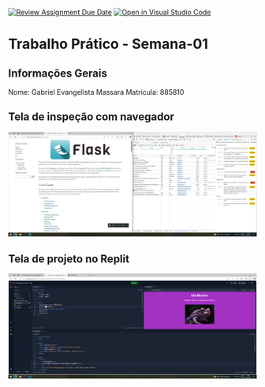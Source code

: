 [![Review Assignment Due Date](https://classroom.github.com/assets/deadline-readme-button-22041afd0340ce965d47ae6ef1cefeee28c7c493a6346c4f15d667ab976d596c.svg)](https://classroom.github.com/a/Ue6hVgM5)
[![Open in Visual Studio Code](https://classroom.github.com/assets/open-in-vscode-2e0aaae1b6195c2367325f4f02e2d04e9abb55f0b24a779b69b11b9e10269abc.svg)](https://classroom.github.com/online_ide?assignment_repo_id=18398148&assignment_repo_type=AssignmentRepo)
# Trabalho Prático - Semana-01

## Informações Gerais
Nome: Gabriel Evangelista Massara
Matricula: 885810

## Tela de inspeção com navegador
<img src="print1.PNG">

## Tela de projeto no Replit
<img src="print_replit.PNG">
